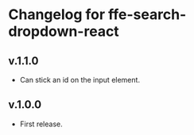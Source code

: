 # Changelog for ffe-search-dropdown-react

## v.1.1.0
* Can stick an id on the input element.

## v.1.0.0
* First release.
